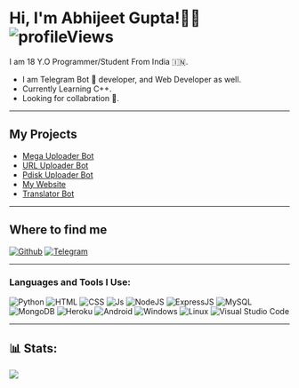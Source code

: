 # Hi, I'm Abhijeet Gupta!👨‍💻 <img src="https://komarev.com/ghpvc/?username=AJTimePyro&label=Profile Views&color=blue&style=plastic" alt="profileViews" />

I am 18 Y.O Programmer/Student From India 🇮🇳.

- I am Telegram Bot 🤖 developer, and Web Developer as well.
- Currently Learning C++.
- Looking for collabration 💪.

---
## My Projects

- <a href="https://github.com/AJTimePyro/MegaUploaderbot">Mega Uploader Bot</a>
- <a href="https://github.com/AJTimePyro/URL_Uploader_Bot">URL Uploader Bot</a>
- <a href="https://github.com/AJTimePyro/PdiskUploaderBot">Pdisk Uploader Bot</a>
- <a href="https://ajtimepyro.herokuapp.com/">My Website</a>
- <a href="https://github.com/AJTimePyro/TranslatorBot">Translator Bot</a>

---
## Where to find me

[![Github](https://img.shields.io/badge/-Github-181717?style=for-the-badge&logo=Github&logoColor=white)](https://github.com/AJTimePyro)
[![Telegram](https://img.shields.io/badge/Telegram-2CA5E0?style=for-the-badge&logo=telegram&logoColor=white)](https://t.me/AJTimePyro)

---
### Languages and Tools I Use:

![Python](https://img.shields.io/badge/Python-3776AB?style=for-the-badge&logo=python&logoColor=white)
![HTML](https://img.shields.io/badge/HTML5-E34F26?style=for-the-badge&logo=html5&logoColor=white)
![CSS](https://img.shields.io/badge/CSS3-1572B6?style=for-the-badge&logo=css3&logoColor=white)
![Js](https://img.shields.io/badge/JavaScript-323330?style=for-the-badge&logo=javascript&logoColor=F7DF1E)
![NodeJS](https://img.shields.io/badge/Node.js-339933?style=for-the-badge&logo=nodedotjs&logoColor=white)
![ExpressJS](https://img.shields.io/badge/Express.js-000000?style=for-the-badge&logo=express&logoColor=white)
![MySQL](https://img.shields.io/badge/MySQL-00000F?style=for-the-badge&logo=mysql&logoColor=white)
![MongoDB](https://img.shields.io/badge/MongoDB-white?style=for-the-badge&logo=mongodb&logoColor=4EA94B)
![Heroku](https://img.shields.io/badge/Heroku-430098?style=for-the-badge&logo=heroku&logoColor=white)
![Android](https://img.shields.io/badge/Android-3DDC84?style=for-the-badge&logo=android&logoColor=white)
![Windows](https://img.shields.io/badge/Windows-0078D6?style=for-the-badge&logo=windows&logoColor=white)
![Linux](https://img.shields.io/badge/Linux-FCC624?style=for-the-badge&logo=linux&logoColor=black)
![Visual Studio Code](https://img.shields.io/badge/Visual_Studio_Code-0078D4?style=for-the-badge&logo=visual%20studio%20code&logoColor=white)

---
## 📊 Stats:

![](https://metrics.lecoq.io/AJTimePyro?template=classic&base.header=0&base.metadata=0&isocalendar=1&languages=1&people=1&isocalendar.duration=half-year&languages.limit=8&languages.sections=most-used&languages.colors=github&languages.threshold=0%25&languages.indepth=false&languages.recent.load=300&languages.recent.days=14&people.limit=24&people.size=28&people.types=followers%2C%20following&people.identicons=false&people.shuffle=false&config.timezone=Asia%2FCalcutta)

